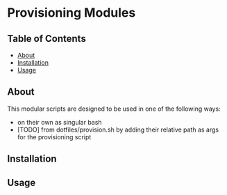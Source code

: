 # Provisioning Modules
## Table of Contents
- [About](#about)
- [Installation](#installation)
- [Usage](#usage)

## About
This modular scripts are designed to be used in one of the following ways:
- on their own as singular bash
- [TODO] from dotfiles/provision.sh by adding their relative path as args for the provisioning script

## Installation

## Usage


